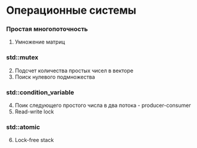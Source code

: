 # Операционные системы
### Простая многопоточность
1. Умножение матриц
### std::mutex
2. Подсчет количества простых чисел в векторе
3. Поиск нулевого подмножества
### std::condition_variable
4. Поик следующего простого числа в два потока - producer-consumer
5. Read-write lock
### std::atomic
6. Lock-free stack
